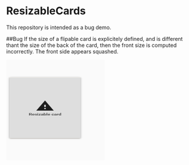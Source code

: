 # ResizableCards

This repository is intended as a bug demo.

##Bug
If the size of a flipable card is explicitely defined, and is different thant the size of the back of the card, then the front size is computed incorrectly. The front side appears squashed.

![Squashed Card]( https://github.com/tanguykurylo/DemoResizableCards/blob/master/images/Squashed%20card.PNG "Squashed card")
